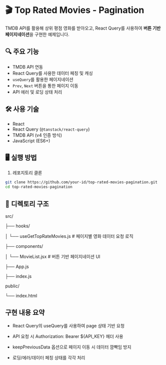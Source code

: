 # 🎬 Top Rated Movies - Pagination

TMDB API를 활용해 상위 평점 영화를 받아오고, React Query를 사용하여 **버튼 기반 페이지네이션**을 구현한 예제입니다.

## 🔍 주요 기능

- TMDB API 연동
- React Query를 사용한 데이터 페칭 및 캐싱
- `useQuery`를 활용한 페이지네이션
- `Prev`, `Next` 버튼을 통한 페이지 이동
- API 에러 및 로딩 상태 처리

## 🛠 사용 기술

- React
- React Query (`@tanstack/react-query`)
- TMDB API (v4 인증 방식)
- JavaScript (ES6+)

## 🖥 실행 방법

1. 레포지토리 클론

```bash
git clone https://github.com/your-id/top-rated-movies-pagination.git
cd top-rated-movies-pagination
```
## 📂 디렉토리 구조
src/

├── hooks/

│   └── useGetTopRateMovies.js  # 페이지별 영화 데이터 요청 로직

├── components/

│   └── MovieList.jsx           # 버튼 기반 페이지네이션 UI

├── App.js

├── index.js

public/

└── index.html

## 구현 내용 요약
- React Query의 useQuery를 사용하여 page 상태 기반 요청

- API 요청 시 Authorization: Bearer ${API_KEY} 헤더 사용

- keepPreviousData 옵션으로 페이지 이동 시 데이터 깜빡임 방지

- 로딩/에러/데이터 페칭 상태를 각각 처리
